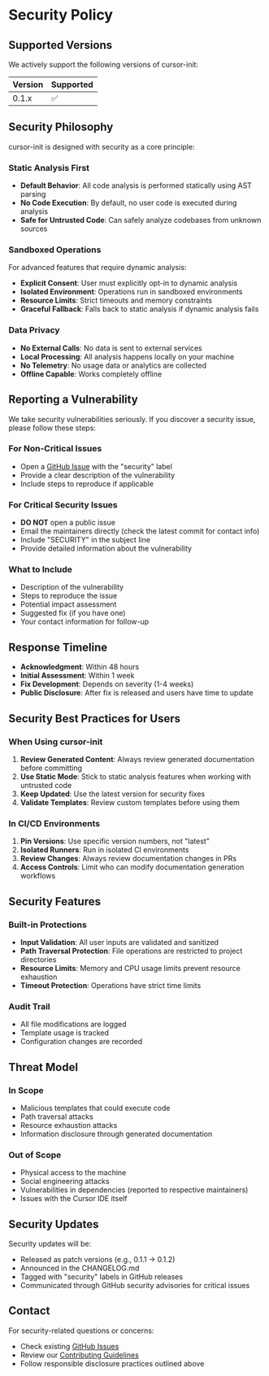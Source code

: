 # Security Policy

## Supported Versions

We actively support the following versions of cursor-init:

| Version | Supported          |
| ------- | ------------------ |
| 0.1.x   | :white_check_mark: |

## Security Philosophy

cursor-init is designed with security as a core principle:

### Static Analysis First

- **Default Behavior**: All code analysis is performed statically using AST parsing
- **No Code Execution**: By default, no user code is executed during analysis
- **Safe for Untrusted Code**: Can safely analyze codebases from unknown sources

### Sandboxed Operations

For advanced features that require dynamic analysis:

- **Explicit Consent**: User must explicitly opt-in to dynamic analysis
- **Isolated Environment**: Operations run in sandboxed environments
- **Resource Limits**: Strict timeouts and memory constraints
- **Graceful Fallback**: Falls back to static analysis if dynamic analysis fails

### Data Privacy

- **No External Calls**: No data is sent to external services
- **Local Processing**: All analysis happens locally on your machine
- **No Telemetry**: No usage data or analytics are collected
- **Offline Capable**: Works completely offline

## Reporting a Vulnerability

We take security vulnerabilities seriously. If you discover a security issue, please follow these steps:

### For Non-Critical Issues

- Open a [GitHub Issue](https://github.com/mgiovani/ai-cursor-init/issues) with the "security" label
- Provide a clear description of the vulnerability
- Include steps to reproduce if applicable

### For Critical Security Issues

- **DO NOT** open a public issue
- Email the maintainers directly (check the latest commit for contact info)
- Include "SECURITY" in the subject line
- Provide detailed information about the vulnerability

### What to Include

- Description of the vulnerability
- Steps to reproduce the issue
- Potential impact assessment
- Suggested fix (if you have one)
- Your contact information for follow-up

## Response Timeline

- **Acknowledgment**: Within 48 hours
- **Initial Assessment**: Within 1 week
- **Fix Development**: Depends on severity (1-4 weeks)
- **Public Disclosure**: After fix is released and users have time to update

## Security Best Practices for Users

### When Using cursor-init

1. **Review Generated Content**: Always review generated documentation before committing
2. **Use Static Mode**: Stick to static analysis features when working with untrusted code
3. **Keep Updated**: Use the latest version for security fixes
4. **Validate Templates**: Review custom templates before using them

### In CI/CD Environments

1. **Pin Versions**: Use specific version numbers, not "latest"
2. **Isolated Runners**: Run in isolated CI environments
3. **Review Changes**: Always review documentation changes in PRs
4. **Access Controls**: Limit who can modify documentation generation workflows

## Security Features

### Built-in Protections

- **Input Validation**: All user inputs are validated and sanitized
- **Path Traversal Protection**: File operations are restricted to project directories
- **Resource Limits**: Memory and CPU usage limits prevent resource exhaustion
- **Timeout Protection**: Operations have strict time limits

### Audit Trail

- All file modifications are logged
- Template usage is tracked
- Configuration changes are recorded

## Threat Model

### In Scope

- Malicious templates that could execute code
- Path traversal attacks
- Resource exhaustion attacks
- Information disclosure through generated documentation

### Out of Scope

- Physical access to the machine
- Social engineering attacks
- Vulnerabilities in dependencies (reported to respective maintainers)
- Issues with the Cursor IDE itself

## Security Updates

Security updates will be:

- Released as patch versions (e.g., 0.1.1 → 0.1.2)
- Announced in the CHANGELOG.md
- Tagged with "security" labels in GitHub releases
- Communicated through GitHub security advisories for critical issues

## Contact

For security-related questions or concerns:

- Check existing [GitHub Issues](https://github.com/mgiovani/ai-cursor-init/issues?q=label%3Asecurity)
- Review our [Contributing Guidelines](CONTRIBUTING.md)
- Follow responsible disclosure practices outlined above
